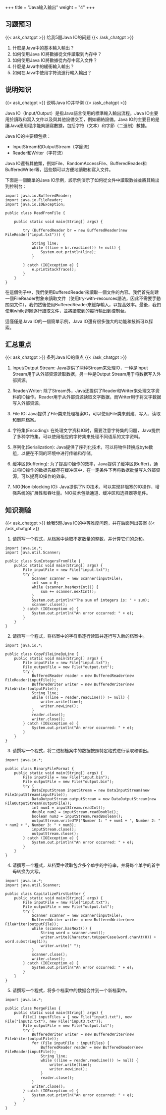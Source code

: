+++
title = "Java输入输出"
weight = "4"
+++
## 习题预习
{{< ask_chatgpt >}}
给我5题Java IO的问题
{{< /ask_chatgpt >}}



1. 什麼是Java中的基本輸入輸出？ 
2. 如何使用Java IO將數據從文件讀取到內存中？ 
3. 如何使用Java IO將數據從內存中寫入文件？ 
4. 什麼是Java中的緩衝輸入輸出？ 
5. 如何在Java中使用字符流進行輸入輸出？   

## 说明知识
{{< ask_chatgpt >}}
说明Java IO并举例
{{< /ask_chatgpt >}}



Java IO（Input/Output）是指Java語言使用的標準輸入輸出流程。Java IO主要用於讀取和寫入文件以及與其他設備交互，例如網絡設備。Java IO的主要目的是讓Java應用程序能夠讀寫數據，包括字符（文本）和字節（二進制）數據。

Java IO的主要類包括：

- InputStream和OutputStream（字節流）
- Reader和Writer（字符流）

Java IO還有其他類，例如File、RandomAccessFile、BufferedReader和BufferedWriter等，這些類可以方便地讀取和寫入文件。

下面是一個簡單的Java IO示例，該示例演示了如何從文件中讀取數據並將其輸出到控制台：

```
import java.io.BufferedReader;
import java.io.FileReader;
import java.io.IOException;

public class ReadFromFile {

    public static void main(String[] args) {

        try (BufferedReader br = new BufferedReader(new FileReader("input.txt"))) {

            String line;
            while ((line = br.readLine()) != null) {
                System.out.println(line);
            }

        } catch (IOException e) {
            e.printStackTrace();
        }
    }
}
```

在這個例子中，我們使用BufferedReader來讀取一個文件的內容。我們首先創建一個FileReader對象來讀取文件（使用try-with-resources語法，因此不需要手動關閉文件）。我們然後使用BufferedReader來緩存輸入，以提高效率。最後，我們使用while迴圈逐行讀取文件，並將讀取到的每行輸出到控制台。

這僅僅是Java IO的一個簡單示例，Java IO還有很多強大的功能和技術可以探索。   

## 汇总重点
{{< ask_chatgpt >}}
条列Java IO的重点
{{< /ask_chatgpt >}}



1. Input/Output Stream: Java提供了两种Stream来处理IO，一种是Input Stream用于从外部资源读取数据，另一种是Output Stream用于将数据写入外部资源。

2. Reader/Writer: 除了Stream外，Java还提供了Reader和Writer来处理文字资料的IO操作。Reader用于从外部资源读取文字数据，而Writer用于将文字数据写入外部资源。

3. File IO: Java提供了File类来处理档案IO，可以使用File类来创建、写入、读取和删除档案。

4. 字符集(Encoding): 在处理文字资料IO时，需要注意字符集的问题，Java提供了多种字符集，可以使用相应的字符集来处理不同语系的文字资料。

5. 序列化(Serialization): Java提供了序列化技术，可以将物件转换成byte数组，以便在不同的环境中进行传输和存储。

6. 缓冲区(Buffering): 为了提高IO操作的效率，Java提供了缓冲区(Buffer)，通过将IO操作的数据先缓存在缓冲区中，在一定条件下再将数据批量写入外部资源，可以提高IO操作的效率。

7. NIO(Non-blocking IO): Java提供了NIO技术，可以实现非阻塞的IO操作，增强系统的扩展性和吞吐量。NIO技术包括通道、缓冲区和选择器等组件。   

## 知识测验
{{< ask_chatgpt >}}
给我5题Java IO的中等难度问题，并在后面列出答案
{{< /ask_chatgpt >}}



1. 请撰写一个程式，从档案中读取不定数量的整数，并计算它们的总和。

```
import java.io.*;
import java.util.Scanner;

public class SumIntegersFromFile {
    public static void main(String[] args) {
        File inputFile = new File("input.txt");
        try {
            Scanner scanner = new Scanner(inputFile);
            int sum = 0;
            while (scanner.hasNextInt()) {
                sum += scanner.nextInt();
            }
            System.out.println("The sum of integers is: " + sum);
            scanner.close();
        } catch (IOException e) {
            System.out.println("An error occurred: " + e);
        }
    }
}
```

2. 请撰写一个程式，将档案中的字符串逐行读取并逐行写入新的档案中。

```
import java.io.*;

public class CopyFileLineByLine {
    public static void main(String[] args) {
        File inputFile = new File("input.txt");
        File outputFile = new File("output.txt");
        try {
            BufferedReader reader = new BufferedReader(new FileReader(inputFile));
            BufferedWriter writer = new BufferedWriter(new FileWriter(outputFile));
            String line;
            while ((line = reader.readLine()) != null) {
                writer.write(line);
                writer.newLine();
            }
            reader.close();
            writer.close();
        } catch (IOException e) {
            System.out.println("An error occurred: " + e);
        }
    }
}
```

3. 请撰写一个程式，将二进制档案中的数据按照特定格式进行读取和输出。

```
import java.io.*;

public class BinaryFileFormat {
    public static void main(String[] args) {
        File inputFile = new File("input.bin");
        File outputFile = new File("output.bin");
        try {
            DataInputStream inputStream = new DataInputStream(new FileInputStream(inputFile));
            DataOutputStream outputStream = new DataOutputStream(new FileOutputStream(outputFile));
            int num1 = inputStream.readInt();
            double num2 = inputStream.readDouble();
            boolean num3 = inputStream.readBoolean();
            outputStream.writeUTF("Number 1: " + num1 + ", Number 2: " + num2 + ", Number 3: " + num3);
            inputStream.close();
            outputStream.close();
        } catch (IOException e) {
            System.out.println("An error occurred: " + e);
        }
    }
}
```

4. 请撰写一个程式，从档案中读取包含多个单字的字符串，并将每个单字的首字母转换为大写。

```
import java.io.*;
import java.util.Scanner;

public class CapitalizeFirstLetter {
    public static void main(String[] args) {
        File inputFile = new File("input.txt");
        File outputFile = new File("output.txt");
        try {
            Scanner scanner = new Scanner(inputFile);
            BufferedWriter writer = new BufferedWriter(new FileWriter(outputFile));
            while (scanner.hasNext()) {
                String word = scanner.next();
                writer.write(Character.toUpperCase(word.charAt(0)) + word.substring(1));
                writer.write(" ");
            }
            scanner.close();
            writer.close();
        } catch (IOException e) {
            System.out.println("An error occurred: " + e);
        }
    }
}
```

5. 请撰写一个程式，将多个档案中的数据合并到一个新档案中。

```
import java.io.*;

public class MergeFiles {
    public static void main(String[] args) {
        File[] inputFiles = { new File("input1.txt"), new File("input2.txt"), new File("input3.txt")};
        File outputFile = new File("output.txt");
        try {
            BufferedWriter writer = new BufferedWriter(new FileWriter(outputFile));
            for (File inputFile : inputFiles) {
                BufferedReader reader = new BufferedReader(new FileReader(inputFile));
                String line;
                while ((line = reader.readLine()) != null) {
                    writer.write(line);
                    writer.newLine();
                }
                reader.close();
            }
            writer.close();
        } catch (IOException e) {
            System.out.println("An error occurred: " + e);
        }
    }
}
```   

